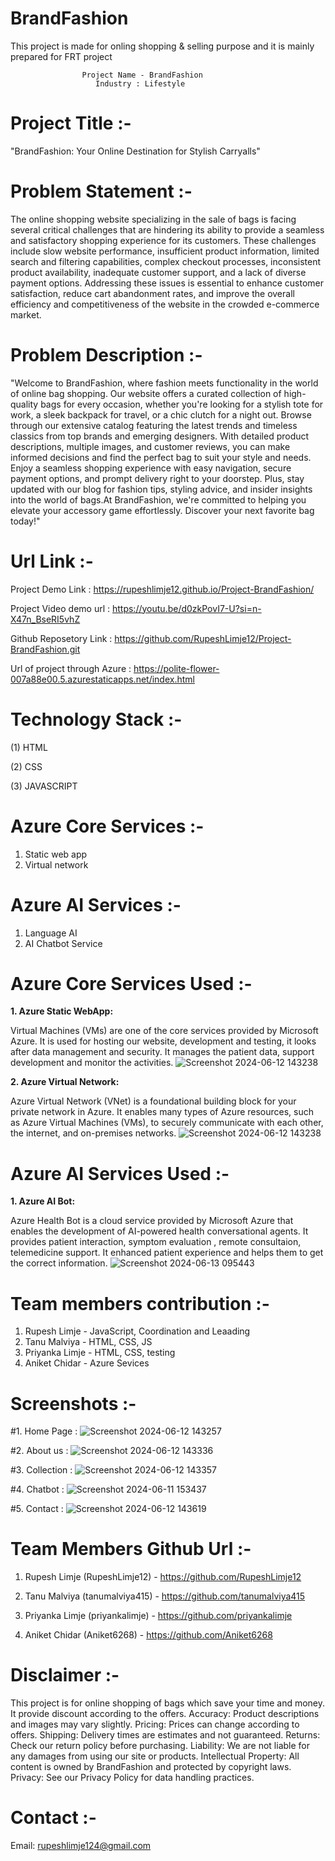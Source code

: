 # BrandFashion
This project is made for onling shopping & selling purpose and it is mainly prepared for FRT project  
               
                    Project Name - BrandFashion
                       Industry : Lifestyle


# Project Title :-
  "BrandFashion: Your Online Destination for Stylish Carryalls"


# Problem Statement :-
The online shopping website specializing in the sale of bags is facing several critical challenges that are hindering its ability to provide a seamless and satisfactory shopping experience for its customers. These challenges include slow website performance, insufficient product information, limited search and filtering capabilities, complex checkout processes, inconsistent product availability, inadequate customer support, and a lack of diverse payment options. Addressing these issues is essential to enhance customer satisfaction, reduce cart abandonment rates, and improve the overall efficiency and competitiveness of the website in the crowded e-commerce market.

# Problem Description :- 
 "Welcome to BrandFashion, where fashion meets functionality in the world of online bag shopping. Our website offers a curated collection of high-quality bags for every occasion, whether you're looking for a stylish tote for work, a sleek backpack for travel, or a chic clutch for a night out. Browse through our extensive catalog featuring the latest trends and timeless classics from top brands and emerging designers. With detailed product descriptions, multiple images, and customer reviews, you can make informed decisions and find the perfect bag to suit your style and needs.
Enjoy a seamless shopping experience with easy navigation, secure payment options, and prompt delivery right to your doorstep. Plus, stay updated with our blog for fashion tips, styling advice, and insider insights into the world of bags.At BrandFashion, we're committed to helping you elevate your accessory game effortlessly. Discover your next favorite bag today!" 


# Url Link :- 
Project Demo Link : https://rupeshlimje12.github.io/Project-BrandFashion/

Project Video demo url : https://youtu.be/d0zkPovI7-U?si=n-X47n_BseRI5vhZ

Github Reposetory Link : https://github.com/RupeshLimje12/Project-BrandFashion.git

Url of project through Azure : https://polite-flower-007a88e00.5.azurestaticapps.net/index.html


# Technology Stack :- 
(1) HTML

(2) CSS 

(3) JAVASCRIPT


# Azure Core Services :-
1. Static web app
2. Virtual network

# Azure AI Services :-
1. Language AI
2. AI Chatbot Service


# Azure Core Services Used :-

**1. Azure Static WebApp:**

Virtual Machines (VMs) are one of the core services provided by Microsoft Azure. It is used for hosting our website, development and testing, it looks after data management and security. It manages the patient data, support development and monitor the activities.
![Screenshot 2024-06-12 143238](https://github.com/RupeshLimje12/Project-BrandFashion/assets/172354061/9dffc484-a510-4f71-857a-739a22e99ae8)


**2. Azure Virtual Network:**

Azure Virtual Network (VNet) is a foundational building block for your private network in Azure. It enables many types of Azure resources, such as Azure Virtual Machines (VMs), to securely communicate with each other, the internet, and on-premises networks.
![Screenshot 2024-06-12 143238](https://github.com/RupeshLimje12/Project-BrandFashion/assets/172354061/43ebf868-bbec-4170-bd01-2ca8a593f9ce)


# Azure AI Services Used :-

**1. Azure AI  Bot:**

Azure Health Bot is a cloud service provided by Microsoft Azure that enables the development of AI-powered health conversational agents. It provides patient interaction, symptom evaluation , remote consultaion, telemedicine support. It enhanced patient experience and helps them to get the correct information.
![Screenshot 2024-06-13 095443](https://github.com/RupeshLimje12/Project-BrandFashion/assets/172354061/2e1c3c6a-db17-401a-9dd0-12e69584093f)



# Team members contribution :-
 1. Rupesh Limje - JavaScript, Coordination and Leaading 
 2. Tanu Malviya - HTML, CSS, JS
 3. Priyanka Limje - HTML, CSS, testing
 4. Aniket Chidar - Azure Sevices


# Screenshots :-
 #1. Home Page :
![Screenshot 2024-06-12 143257](https://github.com/RupeshLimje12/Project-BrandFashion/assets/172354061/75d669d9-8bdf-45f1-bd1c-b343c9c5f68e)


#2. About us :
![Screenshot 2024-06-12 143336](https://github.com/RupeshLimje12/Project-BrandFashion/assets/172354061/0641a750-f5c9-4935-8123-a6fc03255e4f)


#3. Collection :
![Screenshot 2024-06-12 143357](https://github.com/RupeshLimje12/Project-BrandFashion/assets/172354061/c082d34c-77d0-49b4-b0a9-34678d757ce7)


#4. Chatbot :
![Screenshot 2024-06-11 153437](https://github.com/RupeshLimje12/Project-BrandFashion/assets/172354061/853c51c5-7ad0-4b56-932c-63ccb9a8302d)

#5. Contact : 
![Screenshot 2024-06-12 143619](https://github.com/RupeshLimje12/Project-BrandFashion/assets/172354061/0a6b904f-8df3-4c3f-9b0c-fba04ef83800)



# Team Members Github Url :-

1. Rupesh Limje (RupeshLimje12) - https://github.com/RupeshLimje12

2. Tanu Malviya (tanumalviya415) - https://github.com/tanumalviya415

3. Priyanka Limje (priyankalimje) - https://github.com/priyankalimje

4. Aniket Chidar (Aniket6268) - https://github.com/Aniket6268


# Disclaimer :-
This project is for online shopping of bags which save your time and money. It provide discount according to the offers.
Accuracy: Product descriptions and images may vary slightly.
Pricing: Prices can change according to offers.
Shipping: Delivery times are estimates and not guaranteed.
Returns: Check our return policy before purchasing.
Liability: We are not liable for any damages from using our site or products.
Intellectual Property: All content is owned by BrandFashion and protected by copyright laws.
Privacy: See our Privacy Policy for data handling practices.

# Contact :-
Email: rupeshlimje124@gmail.com
